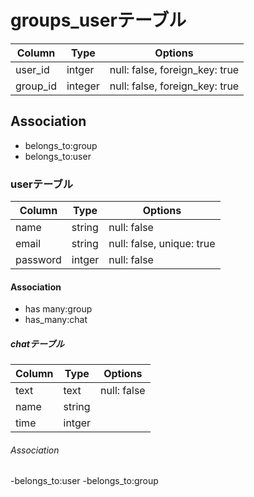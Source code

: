 # groups_userテーブル

|Column|Type|Options|
|------|----|-------|
|user_id|intger|null: false, foreign_key: true|
|group_id|integer|null: false, foreign_key: true|

## Association
- belongs_to:group
- belongs_to:user

### userテーブル

|Column|Type|Options|
|------|----|-------|
|name|string|null: false|
|email|string|null: false, unique: true|
|password|intger|null: false|

#### Association
- has many:group
- has_many:chat

##### chatテーブル

|Column|Type|Options|
|------|----|-------|
|text|text|null: false|
|name|string|
|time|intger|

###### Association
-belongs_to:user
-belongs_to:group